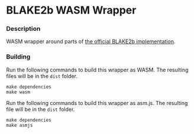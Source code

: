 # BLAKE2b WASM Wrapper

### Description
WASM wrapper around parts of [the official BLAKE2b implementation](https://github.com/BLAKE2/BLAKE2).

### Building
Run the following commands to build this wrapper as WASM. The resulting files will be in the `dist` folder.
```
make dependencies
make wasm
```

Run the following commands to build this wrapper as asm.js. The resulting file will be in the `dist` folder.
```
make dependencies
make asmjs
```
